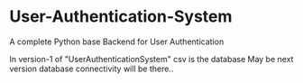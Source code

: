 # User-Authentication-System
A complete Python base Backend for User Authentication

In version-1 of "UserAuthenticationSystem"  csv is  the database 
May be next version database connectivity will be there..
